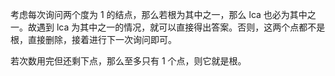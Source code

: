 考虑每次询问两个度为 $1$ 的结点，那么若根为其中之一，那么 lca 也必为其中之一。故遇到 lca 为其中之一的情况，就可以直接得出答案。否则，这两个点都不是根，直接删除，接着进行下一次询问即可。

若次数用完但还剩下点，那么至多只有 $1$ 个点，则它就是根。
